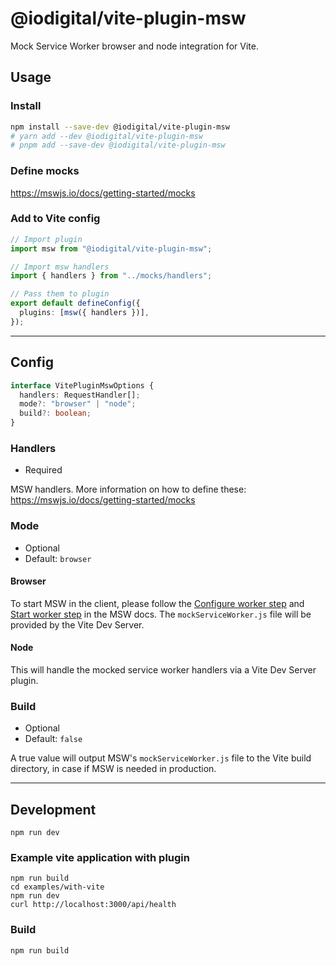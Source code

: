 # @iodigital/vite-plugin-msw

Mock Service Worker browser and node integration for Vite.

## Usage

### Install

```sh
npm install --save-dev @iodigital/vite-plugin-msw
# yarn add --dev @iodigital/vite-plugin-msw
# pnpm add --save-dev @iodigital/vite-plugin-msw
```

### Define mocks

https://mswjs.io/docs/getting-started/mocks

### Add to Vite config

```ts
// Import plugin
import msw from "@iodigital/vite-plugin-msw";

// Import msw handlers
import { handlers } from "../mocks/handlers";

// Pass them to plugin
export default defineConfig({
  plugins: [msw({ handlers })],
});
```

---

## Config

```ts
interface VitePluginMswOptions {
  handlers: RequestHandler[];
  mode?: "browser" | "node";
  build?: boolean;
}
```

### Handlers

- Required

MSW handlers. More information on how to define these: https://mswjs.io/docs/getting-started/mocks

### Mode

- Optional
- Default: `browser`

#### Browser

To start MSW in the client, please follow the [Configure worker step](https://mswjs.io/docs/getting-started/integrate/browser#configure-worker) and [Start worker step](https://mswjs.io/docs/getting-started/integrate/browser#start-worker) in the MSW docs. The `mockServiceWorker.js` file will be provided by the Vite Dev Server.

#### Node

This will handle the mocked service worker handlers via a Vite Dev Server plugin.

### Build

- Optional
- Default: `false`

A true value will output MSW's `mockServiceWorker.js` file to the Vite build directory, in case if MSW is needed in production.

---

## Development

```
npm run dev
```

### Example vite application with plugin

```
npm run build
cd examples/with-vite
npm run dev
curl http://localhost:3000/api/health
```

### Build

```
npm run build
```
